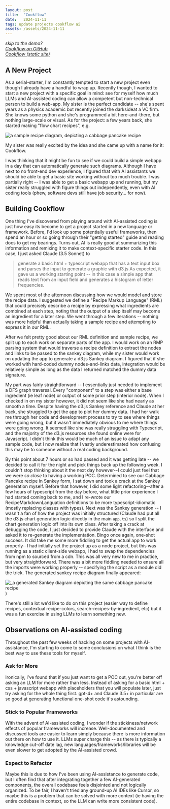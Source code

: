 ```yaml
---
layout: post
title:  "Cookflow"
date:   2024-11-11
tags: update projects cookflow ai
assets: /assets/2024-11-11
---
```


_skip to the demo?_ \
[_Cookflow on GitHub_](https://github.com/cschiu/cookflow)\
[_Cookflow (static site)_](https://cschiu.github.io/cookflow)


## A New Project

As a serial-starter, I'm constantly tempted to start a new project even though I already have a handful to wrap up. Recently though, I wanted to start a new project with a specific goal in mind: see for myself how much LLMs and AI-assisted coding can allow a competent but non-technical person to build a web-app. My sister is the perfect candidate -- she's spent years as a physics academic but recently joined the darksideat a VC firm. She knows some python and she's programmed a bit here-and-there, but nothing large-scale or visual. As for the project: a few years back, she started making "flow chart recipes", e.g.

![_a sample recipe diagram, depicting a cabbage pancake recipe_]({{page.assets}}/cabbage_panckage.png)

My sister was really excited by the idea and she came up with a name for it: Cookflow.

I was thinking that it might be fun to see if we could build a simple webapp in a day that can automatically generate such diagrams. Although I have next to no front-end dev experience, I figured that with AI assistants we should be able to get a basic site working without too much trouble. I was partially right -- I was able to get a basic webapp up and running, but my sister really struggled with figure things out independently, even with AI coding tools (phew, software devs still have job security... for now).

## Building Cookflow

One thing I've discovered from playing around with AI-assisted coding is just how easy its become to get a project started in a new language or framework. Before, I'd look up some potentially useful frameworks, then spend an hour or so going through their "getting started" guide and reading docs to get my bearings. Turns out, AI is really good at summarizing this information and remixing it to make context-specific starter code. In this case, I just asked Claude (3.5 Sonnet) to
> generate a basic html + typescript webapp that has a text input box and parses the input to generate a graphic with d3.js
As expected, it gave us a working starting point -- in this case a simple app that reads text from an input field and generates a histogram of letter frequencies.

We spent most of the afternoon discussing how we would model and store the recipe data. I suggested we define a "Recipe Markup Language" (RML) that could precisely describe a recipe by expressing what ingredients are combined at each step, noting that the output of a step itself may become an ingredient for a later step. We went through a few iterations -- nothing was more helpful than actually taking a sample recipe and attempting to express it in our RML.

After we felt pretty good about our RML definition and sample recipe, we split up to each work on separate parts of the app. I would work on an RMP parsing system that would traverse a recipe definition to extract the nodes and links to be passed to the sankey diagram, while my sister would work on updating the app to generate a d3.js Sankey diagram. I figured that if she worked with hard-coded dummy nodes-and-links data, integration would be relatively simple as long as the data I returned matched the dummy data signature.

My part was fairly straightforward -- I essentially just needed to implement a DFS graph traversal. Every "component" to a step was either a base ingredient (ie leaf node) or output of some prior step (interior node). When I checked in on my sister however, it did not seem like she had nearly as smooth a time. Despite having the d3.js Sankey reference and Claude at her back, she struggled to get the app to plot her dummy data. I had her walk me through her code and development process to try to see where things were going wrong, but it wasn't immediately obvious to me where things were going wrong. It seemed like she was really struggling with Typescript, and the majority of the d3.js resources she found online were for Javascript. I didn't think this would be much of an issue to adapt any sample code, but I now realize that I vastly underestimated how confusing this may be to someone without a real coding background.

By this point about 7 hours or so had passed and it was getting late -- we decided to call it for the night and pick things back up the following week. I couldn't stop thinking about it the next day however--I could just feel that we were _so close_ to having a working POC. Determined to see our Cabbage Pancake recipe in Sankey form, I sat down and took a crack at the Sankey generation myself. Before that however, I did some light refactoring--after a few hours of typescript from the day before, what little prior experience I had started coming back to me, and I re-wrote our RecipeMarkdownLanguation definitions to be more typescript-idiomatic (mostly replacing classes with types). Next was the Sankey generation -- I wasn't a fan of how the project was initially structured (Claude had put all the d3.js chart generation logic directly in the main `app.ts`) so I split the chart generation logic off into its own class. After taking a crack at debugging the code, I just decided to provide Claude with the interface and asked it to re-generate the implementation. Bingo once again, one-shot success. It did take me some more fiddling to get the actual app to work properly--I had initially set the project up as a node project, but this was running as a static client-side webapp, I had to swap the dependencies from npm to sourced from a cdn. This was all very new to me in practice, but very straightforward. There was a bit more fiddling needed to ensure all the imports were working properly -- specifying the script as a module did the trick. The generated sankey recipe diagram finally appeared:

![_a generated Sankey diagram depicting the same cabbage pancake recipe]({{page.assets}}/cookflow_sankey.png))

There's still a lot we'd like to do on this project (easier way to define recipes, contextual recipe-colors, search-recipes-by-ingredient, etc) but it was a fun exercise in using LLMs to learn something new.


## Observations on AI-assisted coding

Throughout the past few weeks of hacking on some projects with AI-assistance, I'm starting to come to some conclusions on what I think is the best way to use these tools for myself.

### Ask for More
Ironically, I've found that if you just want to get a POC out, you're better off asking an LLM for more rather than less. Instead of asking for a basic html + css + javascript webapp with placeholders that you will populate later, just try asking for the whole thing first. gpt-4+ and Claude 3.5+ in particular are so good at generating functional one-shot code it's astounding.

### Stick to Popular Frameworks
With the advent of AI-assisted coding, I wonder if the stickiness/network effects of popular frameworks will increase. Well-documented and discussed tools are easier to learn simply because there is more information out there on how to use it. LLMs super charge this -- as there is typically a knowledge cut-off date lag, new languages/frameworks/libraries will be even slower to get adopted by the AI-assisted crowd.

### Expect to Refactor
Maybe this is due to how I've been using AI-assistance to generate code, but I often find that after integrating together a few AI-generated components, the overall codebase feels disjointed and not logically organized. To be fair, I haven't tried any ground-up AI IDEs like Cursor, so maybe this is a problem that can be solved with more context (ie having the entire codebase in context, so the LLM can write more consistent code).




